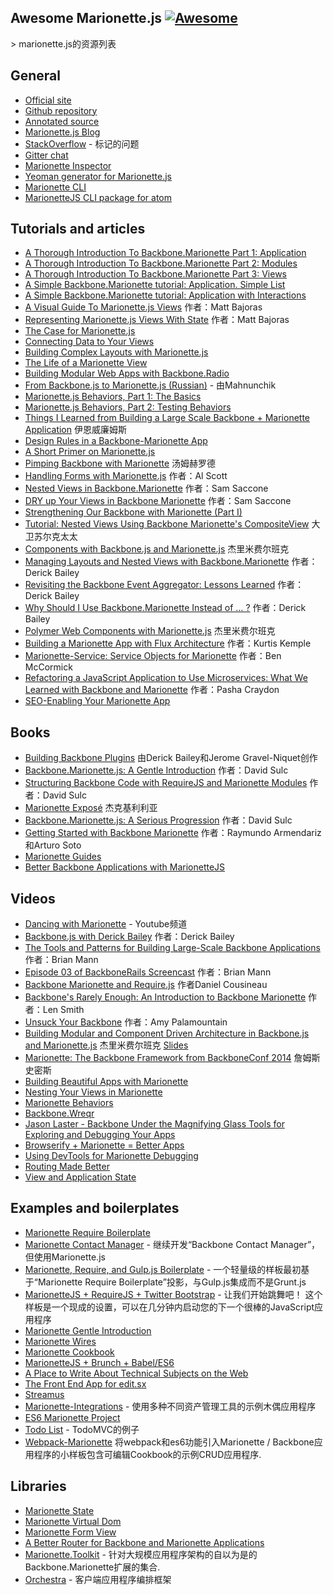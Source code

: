 ## Awesome Marionette.js [![Awesome](https://cdn.rawgit.com/sindresorhus/awesome/d7305f38d29fed78fa85652e3a63e154dd8e8829/media/badge.svg)](https://github.com/sindresorhus/awesome)

&gt; marionette.js的资源列表

## General

- [Official site](http://marionettejs.com/)
- [Github repository](https://github.com/marionettejs/backbone.marionette)
- [Annotated source](http://marionettejs.com/annotated-src/backbone.marionette)
- [Marionette.js Blog](http://blog.marionettejs.com/)
- [StackOverflow](http://stackoverflow.com/questions/tagged/marionette) - 标记的问题
- [Gitter chat](https://gitter.im/marionettejs/backbone.marionette)
- [Marionette Inspector](https://github.com/marionettejs/marionette.inspector)
- [Yeoman generator for Marionette.js](https://github.com/mrichard/generator-marionette)
- [Marionette CLI](https://github.com/denar90/marionette-cli)
- [MarionetteJS CLI package for atom](https://atom.io/packages/atom-marionettejs-cli)

## Tutorials and articles

- [A Thorough Introduction To Backbone.Marionette Part 1: Application](https://www.smashingmagazine.com/2013/02/introduction-backbone-marionette/)
- [A Thorough Introduction To Backbone.Marionette Part 2: Modules](https://www.smashingmagazine.com/2013/04/thorough-introduction-backbone-marionette-part-2-modules/)
- [A Thorough Introduction To Backbone.Marionette Part 3: Views](https://www.smashingmagazine.com/2014/06/thorough-introduction-backbone-marionette-part-3/)
- [A Simple Backbone.Marionette tutorial: Application. Simple List](http://davidsulc.com/blog/2012/05/06/tutorial-a-full-backbone-marionette-application-part-1/)
- [A Simple Backbone.Marionette tutorial: Application with Interactions](http://davidsulc.com/blog/2012/04/22/a-simple-backbone-marionette-tutorial-part-2/)
- [A Visual Guide To Marionette.js Views](http://www.artandlogic.com/blog/2013/03/a-visual-guide-to-marionette-js-views/) 作者：Matt Bajoras
- [Representing Marionette.js Views With State](http://www.artandlogic.com/blog/2013/06/representing-marionette-js-views-with-state/) 作者：Matt Bajoras
- [The Case for Marionette.js](http://benmccormick.org/2014/12/02/the-case-for-marionette-js/)
- [Connecting Data to Your Views](http://benmccormick.org/2014/12/10/marionette-explained-connecting-your-data-to-your-views/)
- [Building Complex Layouts with Marionette.js](http://benmccormick.org/2014/12/22/building-complex-layouts-with-marionette-js/)
- [The Life of a Marionette View](http://benmccormick.org/2015/01/05/marionette-view-life-cycles/)
- [Building Modular Web Apps with Backbone.Radio](http://benmccormick.org/2015/01/26/backbone-radio/)
- [From Backbone.js to Marionette.js (Russian)](http://habrahabr.ru/post/207730/) - 由Mahnunchik
- [Marionette.js Behaviors, Part 1: The Basics](https://spin.atomicobject.com/2014/09/11/marionette-behaviors-overview/)
- [Marionette.js Behaviors, Part 2: Testing Behaviors](https://spin.atomicobject.com/2014/09/12/testing-marionette-js-behaviors/)
- [Things I Learned from Building a Large Scale Backbone + Marionette Application](http://authenticff.com/journal/building-large-scale-backbone-marionette-applications) 伊恩威廉姆斯
- [Design Rules in a Backbone-Marionette App](http://cloudandcode.tumblr.com/post/98671637921/design-rules-in-a-backbone-marionette-app)
- [A Short Primer on Marionette.js](http://cloudandcode.tumblr.com/post/98265035816/a-short-primer-on-marionette-js)
- [Pimping Backbone with Marionette](http://scm.io/blog/hack/2014/09/backbone-marionette/) 汤姆赫罗德
- [Handling Forms with Marionette.js](http://spin.atomicobject.com/2013/11/25/forms-marionette-js-backbone/) 作者：Al Scott
- [Nested Views in Backbone.Marionette](http://blog.mojotech.com/nested-views-in-backbone-marionette/) 作者：Sam Saccone
- [DRY up Your Views in Backbone Marionette](http://blog.mojotech.com/dry-up-your-views-in-backbone-marionette/) 作者：Sam Saccone
- [Strengthening Our Backbone with Marionette (Part I)](http://tech.kinja.com/strengthening-our-backbone-with-marionette-part-i-1583630931)
- [Tutorial: Nested Views Using Backbone Marionette's CompositeView](http://davidsulc.com/blog/2013/02/03/tutorial-nested-views-using-backbone-marionettes-compositeview/) 大卫苏尔克太太
- [Components with Backbone.js and Marionette.js](http://blog.jeremyfairbank.com/javascript/components-with-backbone-js-and-marionette-js/) 杰里米费尔班克
- [Managing Layouts and Nested Views with Backbone.Marionette](http://lostechies.com/derickbailey/2012/03/22/managing-layouts-and-nested-views-with-backbone-marionette/) 作者：Derick Bailey
- [Revisiting the Backbone Event Aggregator: Lessons Learned](http://lostechies.com/derickbailey/2012/04/03/revisiting-the-backbone-event-aggregator-lessons-learned/) 作者：Derick Bailey
- [Why Should I Use Backbone.Marionette Instead of … ?](http://lostechies.com/derickbailey/2012/06/13/why-should-i-use-backbone-marionette-instead-of-%E2%80%A6/) 作者：Derick Bailey
- [Polymer Web Components with Marionette.js](http://blog.jeremyfairbank.com/javascript/polymer-web-components-with-marionette-js/) 杰里米费尔班克
- [Building a Marionette App with Flux Architecture](http://iamnotarealprogrammer.com/flux-architecture-in-a-backbone-and-marionette-app/) 作者：Kurtis Kemple
- [Marionette-Service: Service Objects for Marionette](http://benmccormick.org/2015/05/25/marionette-service-service-objects-for-marionette/) 作者：Ben McCormick
- [Refactoring a JavaScript Application to Use Microservices: What We Learned with Backbone and Marionette](https://www.safaribooksonline.com/blog/2015/11/24/refactoring-javascript-microservice-backbone-marionette/) 作者：Pasha Craydon 
- [SEO-Enabling Your Marionette App](https://docs.google.com/presentation/d/1jy9SXyr6ZjbY7lOSKN8QraH96-vR7mnAo0ePvzDb8uc/pub?start=false&loop=false&delayms=3000&slide=id.p)

## Books

- [Building Backbone Plugins](https://leanpub.com/building-backbone-plugins) 由Derick Bailey和Jerome Gravel-Niquet创作
- [Backbone.Marionette.js: A Gentle Introduction](https://leanpub.com/marionette-gentle-introduction) 作者：David Sulc
- [Structuring Backbone Code with RequireJS and Marionette Modules](https://leanpub.com/structuring-backbone-with-requirejs-and-marionette) 作者：David Sulc
- [Marionette Exposé](https://leanpub.com/marionetteexpose) 杰克基利利亚
- [Backbone.Marionette.js: A Serious Progression](https://leanpub.com/marionette-serious-progression) 作者：David Sulc
- [Getting Started with Backbone Marionette](http://www.amazon.com/dp/1783284250/) 作者：Raymundo Armendariz和Arturo Soto
- [Marionette Guides](https://www.gitbook.com/book/marionette/marionette-guides/details)
- [Better Backbone Applications with MarionetteJS](https://shop.smashingmagazine.com/products/better-backbone-applications-with-marionettejs)

## Videos

- [Dancing with Marionette](https://www.youtube.com/channel/UC6dVRPnSACav2AYB5XG7BZw) -  Youtube频道
- [Backbone.js with Derick Bailey](https://www.youtube.com/watch?v=VERQEr-bVTs) 作者：Derick Bailey
- [The Tools and Patterns for Building Large-Scale Backbone Applications](https://www.youtube.com/watch?v=qWr7x9wk6_c) 作者：Brian Mann
- [Episode 03 of BackboneRails Screencast](https://www.youtube.com/watch?v=KT31H3Ayliw) 作者：Brian Mann
- [Backbone Marionette and Require.js](https://www.youtube.com/watch?v=4K4JKtAGPu4) 作者Daniel Cousineau
- [Backbone's Rarely Enough: An Introduction to Backbone Marionette](https://www.youtube.com/watch?v=fZJMF4SOKm4) 作者：Len Smith
- [Unsuck Your Backbone](http://www.youtube.com/watch?v=0o2whtCJw8I) 作者：Amy Palamountain
- [Building Modular and Component Driven Architecture in Backbone.js and Marionette.js](https://www.youtube.com/watch?v=PrQSpdWkN6Q) 杰里米费尔班克 [Slides](http://presentboldly.com/jfairbank/modular-and-component-driven-architecture-in-marionettejs/)
- [Marionette: The Backbone Framework from BackboneConf 2014](https://www.youtube.com/watch?v=EvQnntaqVdE&index=13&list=PLlgxAbM67lYIGw8DnANC7VgREbzJRQged) 詹姆斯史密斯
- [Building Beautiful Apps with Marionette](https://www.youtube.com/watch?v=7yZKsgKxziw)
- [Nesting Your Views in Marionette](https://www.youtube.com/watch?v=CTr-tTwRH3o)
- [Marionette Behaviors](https://www.youtube.com/watch?v=6wvAswHkarE)
- [Backbone.Wreqr](https://www.youtube.com/watch?v=2b1G3TdlQEU)
- [Jason Laster - Backbone Under the Magnifying Glass Tools for Exploring and Debugging Your Apps](https://www.youtube.com/watch?v=jbGm3mJXh_s)
- [Browserify + Marionette = Better Apps](https://www.youtube.com/watch?v=7bGWuyuLK_4)
- [Using DevTools for Marionette Debugging](https://www.youtube.com/watch?v=75d0odmbu38)
- [Routing Made Better](https://www.youtube.com/watch?v=F32QhaHFn1k)
- [View and Application State](https://www.youtube.com/watch?v=FCUS6RrhRtI)

## Examples and boilerplates

- [Marionette Require Boilerplate](https://github.com/BoilerplateMVC/Marionette-Require-Boilerplate)
- [Marionette Contact Manager](https://github.com/dmytroyarmak/marionette-contact-manager) - 继续开发“Backbone Contact Manager”，但使用Marionette.js
- [Marionette, Require, and Gulp.js Boilerplate](https://github.com/jroeckle/Marionette-Require-Gulpjs-Boilerplate) - 一个轻量级的样板最初基于“Marionette Require Boilerplate”投影，与Gulp.js集成而不是Grunt.js
- [MarionetteJS + RequireJS + Twitter Bootstrap](https://github.com/ajaxray/marionette-boilerplate)   - 让我们开始跳舞吧！  这个样板是一个现成的设置，可以在几分钟内启动您的下一个很棒的JavaScript应用程序
- [Marionette Gentle Introduction](https://github.com/davidsulc/marionette-gentle-introduction)
- [Marionette Wires](https://github.com/thejameskyle/marionette-wires)
- [Marionette Cookbook](https://github.com/MarionetteLabs/marionette-cookbook)
- [MarionetteJS + Brunch + Babel/ES6](https://github.com/denar90/brunch-with-marionettejs)
- [A Place to Write About Technical Subjects on the Web](https://github.com/jmeas/gistbook)
- [The Front End App for edit.sx](https://github.com/samccone/edit.sx-frontend)
- [Streamus](https://github.com/MeoMix/StreamusChromeExtension)
- [Marionette-Integrations](https://github.com/marionettejs/marionette-integrations) - 使用多种不同资产管理工具的示例木偶应用程序
- [ES6 Marionette Project](https://github.com/abiee/es6-marionette)
- [Todo List](https://github.com/tastejs/todomvc/tree/master/examples/backbone_marionette) -  TodoMVC的例子
- [Webpack-Marionette](https://github.com/alexpsi/webpack-marionette) 将webpack和es6功能引入Marionette / Backbone应用程序的小样板包含可编辑Cookbook的示例CRUD应用程序.


## Libraries

- [Marionette State](https://github.com/Squareknot/marionette.state)
- [Marionette Virtual Dom](https://github.com/tiagorg/marionette-vdom)
- [Marionette Form View](https://github.com/viverae/marionette.formview)
- [A Better Router for Backbone and Marionette Applications](https://github.com/Betterment/backbone.blazer)
- [Marionette.Toolkit](https://github.com/RoundingWellOS/marionette.toolkit) - 针对大规模应用程序架构的自以为是的Backbone.Marionette扩展的集合.
- [Orchestra](https://github.com/BedeGaming/orchestra) - 客户端应用程序编排框架

